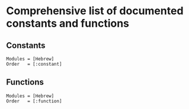 # Comprehensive list of documented constants and functions

## Constants

```@autodocs
Modules = [Hebrew]
Order   = [:constant]
```

## Functions

```@autodocs
Modules = [Hebrew]
Order   = [:function]
```